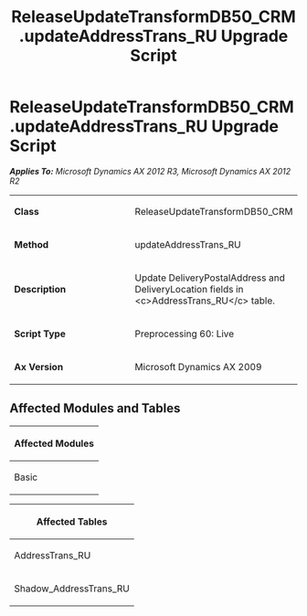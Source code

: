 ﻿---
title: ReleaseUpdateTransformDB50_CRM.updateAddressTrans_RU Upgrade Script
TOCTitle: ReleaseUpdateTransformDB50_CRM.updateAddressTrans_RU Upgrade Script
ms:assetid: 92e9f95e-9488-220b-d17a-12b43d7e6c0d
ms:mtpsurl: https://msdn.microsoft.com/en-us/library/JJ686106(v=AX.60)
ms:contentKeyID: 49709811
ms.date: 05/18/2015
mtps_version: v=AX.60
---

# ReleaseUpdateTransformDB50\_CRM.updateAddressTrans\_RU Upgrade Script 


_**Applies To:** Microsoft Dynamics AX 2012 R3, Microsoft Dynamics AX 2012 R2_

<table>
<colgroup>
<col style="width: 50%" />
<col style="width: 50%" />
</colgroup>
<tbody>
<tr class="odd">
<td><p><strong>Class</strong></p></td>
<td><p>ReleaseUpdateTransformDB50_CRM</p></td>
</tr>
<tr class="even">
<td><p><strong>Method</strong></p></td>
<td><p>updateAddressTrans_RU</p></td>
</tr>
<tr class="odd">
<td><p><strong>Description</strong></p></td>
<td><p>Update DeliveryPostalAddress and DeliveryLocation fields in &lt;c&gt;AddressTrans_RU&lt;/c&gt; table.</p></td>
</tr>
<tr class="even">
<td><p><strong>Script Type</strong></p></td>
<td><p>Preprocessing 60: Live</p></td>
</tr>
<tr class="odd">
<td><p><strong>Ax Version</strong></p></td>
<td><p>Microsoft Dynamics AX 2009</p></td>
</tr>
</tbody>
</table>


## Affected Modules and Tables

<table>
<colgroup>
<col style="width: 100%" />
</colgroup>
<thead>
<tr class="header">
<th><p>Affected Modules</p></th>
</tr>
</thead>
<tbody>
<tr class="odd">
<td><p>Basic</p></td>
</tr>
</tbody>
</table>


<table>
<colgroup>
<col style="width: 100%" />
</colgroup>
<thead>
<tr class="header">
<th><p>Affected Tables</p></th>
</tr>
</thead>
<tbody>
<tr class="odd">
<td><p>AddressTrans_RU</p></td>
</tr>
<tr class="even">
<td><p>Shadow_AddressTrans_RU</p></td>
</tr>
</tbody>
</table>

  


